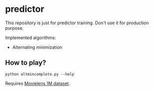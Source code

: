 # predictor

This repository is just for predictor training. Don't use it for production purpose.

Implemented algorithms:

* Alternating minimization

## How to play?

```shell
python altmincomplete.py --help
```

Requires [Movielens 1M dataset](http://grouplens.org/datasets/movielens/1m/).
